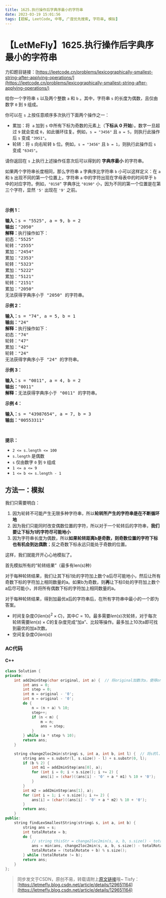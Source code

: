 ```yaml
---
title: 1625.执行操作后字典序最小的字符串
date: 2023-03-19 15:01:56
tags: [题解, LeetCode, 中等, 广度优先搜索, 字符串, 模拟]
---
```


# 【LetMeFly】1625.执行操作后字典序最小的字符串

力扣题目链接：[https://leetcode.cn/problems/lexicographically-smallest-string-after-applying-operations/](https://leetcode.cn/problems/lexicographically-smallest-string-after-applying-operations/)

<p>给你一个字符串 <code>s</code> 以及两个整数 <code>a</code> 和 <code>b</code> 。其中，字符串 <code>s</code> 的长度为偶数，且仅由数字 <code>0</code> 到 <code>9</code> 组成。</p>

<p>你可以在 <code>s</code> 上按任意顺序多次执行下面两个操作之一：</p>

<ul>
	<li>累加：将  <code>a</code> 加到 <code>s</code> 中所有下标为奇数的元素上（<strong>下标从 0 开始</strong>）。数字一旦超过 <code>9</code> 就会变成 <code>0</code>，如此循环往复。例如，<code>s = "3456"</code> 且 <code>a = 5</code>，则执行此操作后 <code>s</code> 变成 <code>"3951"</code>。</li>
	<li>轮转：将 <code>s</code> 向右轮转 <code>b</code> 位。例如，<code>s = "3456"</code> 且 <code>b = 1</code>，则执行此操作后 <code>s</code> 变成 <code>"6345"</code>。</li>
</ul>

<p>请你返回在 <code>s</code> 上执行上述操作任意次后可以得到的 <strong>字典序最小</strong> 的字符串。</p>

<p>如果两个字符串长度相同，那么字符串 <code>a</code> 字典序比字符串 <code>b</code> 小可以这样定义：在 <code>a</code> 和 <code>b</code> 出现不同的第一个位置上，字符串 <code>a</code> 中的字符出现在字母表中的时间早于 <code>b</code> 中的对应字符。例如，<code>"0158”</code> 字典序比 <code>"0190"</code> 小，因为不同的第一个位置是在第三个字符，显然 <code>'5'</code> 出现在 <code>'9'</code> 之前。</p>

<p> </p>

<p><strong>示例 1：</strong></p>

<pre>
<strong>输入：</strong>s = "5525", a = 9, b = 2
<strong>输出：</strong>"2050"
<strong>解释：</strong>执行操作如下：
初态："5525"
轮转："2555"
累加："2454"
累加："2353"
轮转："5323"
累加："5222"
累加："5121"
轮转："2151"
累加："2050"​​​​​​​​​​​​
无法获得字典序小于 "2050" 的字符串。
</pre>

<p><strong>示例 2：</strong></p>

<pre>
<strong>输入：</strong>s = "74", a = 5, b = 1
<strong>输出：</strong>"24"
<strong>解释：</strong>执行操作如下：
初态："74"
轮转："47"
累加："42"
轮转："24"​​​​​​​​​​​​
无法获得字典序小于 "24" 的字符串。
</pre>

<p><strong>示例 3：</strong></p>

<pre>
<strong>输入：</strong>s = "0011", a = 4, b = 2
<strong>输出：</strong>"0011"
<strong>解释：</strong>无法获得字典序小于 "0011" 的字符串。
</pre>

<p><strong>示例 4：</strong></p>

<pre>
<strong>输入：</strong>s = "43987654", a = 7, b = 3
<strong>输出：</strong>"00553311"
</pre>

<p> </p>

<p><strong>提示：</strong></p>

<ul>
	<li><code>2 <= s.length <= 100</code></li>
	<li><code>s.length</code> 是偶数</li>
	<li><code>s</code> 仅由数字 <code>0</code> 到 <code>9</code> 组成</li>
	<li><code>1 <= a <= 9</code></li>
	<li><code>1 <= b <= s.length - 1</code></li>
</ul>


    
## 方法一：模拟

我们只需要明白：

1. 因为轮转不可能产生无限多种字符串，所以**轮转所产生的字符串是在不断循环地**
2. 因为我们只能同时改变偶数位置的字符，所以对于一个轮转后的字符串，**我们要让下标为1的字符尽可能地小**
3. 因为字符串长度为偶数，所以**如果轮转距离b是奇数，则奇数位置的字符下标也有机会到达偶数**；反之奇数下标永远只能处于奇数的位置。

这样，我们就能开开心心地模拟了。

首先模拟所有的“轮转结果”（最多有len(s)种）

对于每种轮转结果，我们让其下标1处的字符加上数个a后尽可能地小，然后让所有奇数下标的字符加上相同数量的a。如果b为奇数，则**再**让下标0处的字符加上数个a后尽可能小，并将所有偶数下标的字符加上相同数量的a。

对于每种轮转结果，得到加最优a后的字符串后，在所有字符串中最小的一个即为答案。

+ 时间复杂度$O(len(s)^2\times C)$，其中$C=10$。最多需要$len(s)$次轮转，对于每次轮转需要$len(s)\times C$的复杂度完成“加a”、比较等操作。最多加上10次a即可找到最优的加a次数。
+ 空间复杂度$O(len(s))$

### AC代码

#### C++

```cpp
class Solution {
private:
    int add2minStep(char original, int a) {  // 将original加数次a，使得original尽可能小，需要加几次
        int ans = 0;
        int step = 0;
        int m = original - '0';
        int n = original - '0';
        do {
            n = (n + a) % 10;
            step++;
            if (n < m) {
                m = n;
                ans = step;
            }
        } while (a * step % 10);
        return ans;
    }

    string change2loc2min(string& s, int a, int b, int l) {  // 将s的l、l + 1两个位置变得尽可能小并移动到最前
        string ans = s.substr(l, s.size() - l) + s.substr(0, l);
        if (b % 2) {
            int m1 = add2minStep(ans[0], a);
            for (int i = 0; i < s.size(); i += 2) {
                ans[i] = (char)((ans[i] - '0' + a * m1) % 10 + '0');
            }
        }
        int m2 = add2minStep(ans[1], a);
        for (int i = 1; i < s.size(); i += 2) {
            ans[i] = (char)((ans[i] - '0' + a * m2) % 10 + '0');
        }
        return ans;
    }
public:
    string findLexSmallestString(string& s, int a, int b) {
        string ans = s;
        int totalRotate = b;
        do {
            // string thisStr = change2loc2min(s, a, b, s.size() - totalRotate);  cout << thisStr << endl;  //**********
            ans = min(ans, change2loc2min(s, a, b, s.size() - totalRotate));
            totalRotate = (totalRotate + b) % s.size();
        } while (totalRotate != b);
        return ans;
    }
};
```

> 同步发文于CSDN，原创不易，转载请附上[原文链接](https://blog.tisfy.eu.org/2023/03/19/LeetCode%201625.%E6%89%A7%E8%A1%8C%E6%93%8D%E4%BD%9C%E5%90%8E%E5%AD%97%E5%85%B8%E5%BA%8F%E6%9C%80%E5%B0%8F%E7%9A%84%E5%AD%97%E7%AC%A6%E4%B8%B2/)哦~
> Tisfy：[https://letmefly.blog.csdn.net/article/details/129651164](https://letmefly.blog.csdn.net/article/details/129651164)
